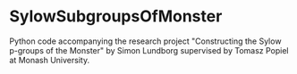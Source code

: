 # SylowSubgroupsOfMonster
Python code accompanying the research project "Constructing the Sylow p-groups of the Monster" by Simon Lundborg supervised by Tomasz Popiel at Monash University.
